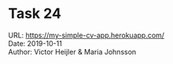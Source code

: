 # Task 24

URL: https://my-simple-cv-app.herokuapp.com/  
Date: 2019-10-11  
Author: Victor Heijler & Maria Johnsson  